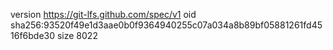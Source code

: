 version https://git-lfs.github.com/spec/v1
oid sha256:93520f49e1d3aae0b0f9364940255c07a034a8b89bf05881261fd4516f6bde30
size 8022
